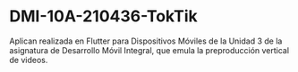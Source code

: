 # DMI-10A-210436-TokTik
Aplican realizada en Flutter para Dispositivos Móviles  de la Unidad 3 de la asignatura de Desarrollo Móvil Integral, que emula la preproducción vertical de videos.
